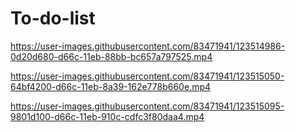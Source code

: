 # To-do-list

https://user-images.githubusercontent.com/83471941/123514986-0d20d680-d66c-11eb-88bb-bc657a797525.mp4

https://user-images.githubusercontent.com/83471941/123515050-64bf4200-d66c-11eb-8a39-162e778b660e.mp4

https://user-images.githubusercontent.com/83471941/123515095-9801d100-d66c-11eb-910c-cdfc3f80daa4.mp4
